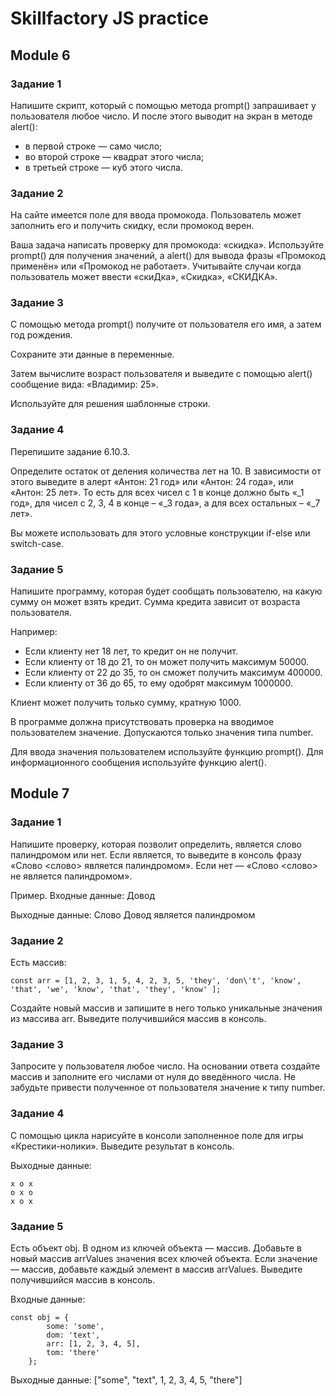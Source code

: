 # Skillfactory JS practice

## Module 6

### Задание 1
Напишите скрипт, который с помощью метода prompt() запрашивает у пользователя любое число. И после этого выводит на экран в методе alert():

* в первой строке — само число;
* во второй строке — квадрат этого числа;
* в третьей строке — куб этого числа.

### Задание 2
На сайте имеется поле для ввода промокода. Пользователь может заполнить его и получить скидку, если промокод верен.

Ваша задача написать проверку для промокода: «скидка». Используйте prompt() для получения значений, а alert() для вывода фразы «Промокод применён» или «Промокод не работает». Учитывайте случаи когда пользователь может ввести «скиДка», «Скидка», «СКИДКА».

### Задание 3
С помощью метода prompt() получите от пользователя его имя, а затем год рождения.

Сохраните эти данные в переменные.

Затем вычислите возраст пользователя и выведите с помощью alert() сообщение вида: «Владимир: 25».

Используйте для решения шаблонные строки.

### Задание 4
Перепишите задание 6.10.3.

Определите остаток от деления количества лет на 10. В зависимости от этого выведите в алерт «Антон: 21 год» или «Антон: 24 года», или «Антон: 25 лет». То есть для всех чисел с 1 в конце должно быть «_1 год», для чисел с 2, 3, 4 в конце – «_3 года», а для всех остальных – «_7 лет».

Вы можете использовать для этого условные конструкции if-else или switch-case.

### Задание 5
Напишите программу, которая будет сообщать пользователю, на какую сумму он может взять кредит. Сумма кредита зависит от возраста пользователя.

Например:

* Если клиенту нет 18 лет, то кредит он не получит.
* Если клиенту от 18 до 21, то он может получить максимум 50000.
* Если клиенту от 22 до 35, то он сможет получить максимум 400000.
* Если клиенту от 36 до 65, то ему одобрят максимум 1000000.

Клиент может получить только сумму, кратную 1000.

В программе должна присутствовать проверка на вводимое пользователем значение. Допускаются только значения типа number.

Для ввода значения пользователем используйте функцию prompt(). Для информационного сообщения используйте функцию alert().


## Module 7

### Задание 1
Напишите проверку, которая позволит определить, является слово палиндромом или нет.
Если является, то выведите в консоль фразу «Слово <слово> является палиндромом». Если нет — «Слово <слово> не является палиндромом».

Пример.
Входные данные: Довод

Выходные данные: Слово Довод является палиндромом

### Задание 2
Есть массив:

`const arr = [1, 2, 3, 1, 5, 4, 2, 3, 5, 'they', 'don\'t', 'know', 'that', 'we', 'know', 'that', 'they', 'know' ];`

Создайте новый массив и запишите в него только уникальные значения из массива arr. Выведите получившийся массив в консоль.

### Задание 3
Запросите у пользователя любое число. На основании ответа создайте массив и заполните его числами от нуля до введённого числа. Не забудьте привести полученное от пользователя значение к типу number.

### Задание 4
С помощью цикла нарисуйте в консоли заполненное поле для игры «Крестики-нолики». Выведите результат в консоль.

Выходные данные:
```
x o x
o x o
x o x
```

### Задание 5
Есть объект obj. В одном из ключей объекта — массив. Добавьте в новый массив arrValues значения всех ключей объекта. Если значение — массив, добавьте каждый элемент в массив arrValues.
Выведите получившийся массив в консоль.

Входные данные:
```
const obj = {
        some: 'some',
        dom: 'text',
        arr: [1, 2, 3, 4, 5],
        tom: 'there'
    };
```
Выходные данные: ["some", "text", 1, 2, 3, 4, 5, "there"]
